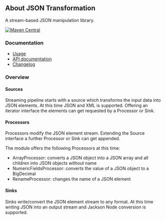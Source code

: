 ## About JSON Transformation

A stream-based JSON manipulation library.

[![Maven Central](https://img.shields.io/maven-central/v/io.wcm.caravan/io.wcm.caravan.io.json-transform)](https://repo1.maven.org/maven2/io/wcm/caravan/io.wcm.caravan.io.json-transform/)


### Documentation

* [Usage][usage]
* [API documentation][apidocs]
* [Changelog][changelog]


[usage]: usage.html
[apidocs]: apidocs/
[changelog]: changes.html


### Overview

#### Sources

Streaming pipeline starts with a source which transforms the input data into JSON elements. At this time JSON and XML is supported. Offering an iterator interface the elements can get requested by a Processor or Sink.

#### Processors

Processors modify the JSON element stream. Extending the Source interface a further Processor or Sink can get appended.

The module offers the following Processors at this time:

* ArrayProcessor: converts a JSON object into a JSON array and all children into JSON objects without name
* NumericFieldsProcessor: converts the value of a JSON object to a BigDecimal
* RenameProcessor: changes the name of a JSON element

#### Sinks

Sinks write/convert the JSON element stream to any format. At this time writing JSON into an output stream and Jackson Node conversion is supported.
